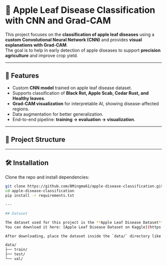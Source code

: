 # 🍎 Apple Leaf Disease Classification with CNN and Grad-CAM

This project focuses on the **classification of apple leaf diseases** using a **custom Convolutional Neural Network (CNN)** and provides **visual explanations with Grad-CAM**.  
The goal is to help in early detection of apple diseases to support **precision agriculture** and improve crop yield.

---

## 🚀 Features
- Custom **CNN model** trained on apple leaf disease dataset.
- Supports classification of **Black Rot, Apple Scab, Cedar Rust, and Healthy leaves**.
- **Grad-CAM visualization** for interpretable AI, showing disease-affected regions.
- Data augmentation for better generalization.
- End-to-end pipeline: **training → evaluation → visualization**.

---

## 📂 Project Structure

---

## 🛠 Installation
Clone the repo and install dependencies:
```bash
git clone https://github.com/8Mingma61/apple-disease-classification.git
cd apple-disease-classification
pip install -r requirements.txt

---

## Dataset

The dataset used for this project is the **Apple Leaf Disease Dataset** available on Kaggle.  
You can download it here: [Apple Leaf Disease Dataset on Kaggle](https://www.kaggle.com/datasets/ludehsar/apple-disease-dataset)

After downloading, place the dataset inside the `data/` directory like this:

data/  
├── train/  
├── test/  
└── val/  
